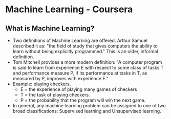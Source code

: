 # Machine Learning - Coursera
## What is Machine Learning?
- Two definitions of Machine Learning are offered. Arthur Samuel described it as: "the field of study that gives computers the ability to learn without being explicitly programmed." This is an older, informal definition.
- Tom Mitchell provides a more modern definition: "A computer program is said to learn from experience E with respect to some class of tasks T and performance measure P, if its performance at tasks in T, as measured by P, improves with experience E."
- Example: playing checkers.
  - E = the experience of playing many games of checkers
  - T = the task of playing checkers.
  - P = the probability that the program will win the next game.
- In general, any machine learning problem can be assigned to one of two broad classifications:
Supervised learning and Unsupervised learning.
